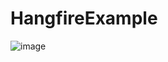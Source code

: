 # HangfireExample
![image](https://user-images.githubusercontent.com/59420545/226135274-54224840-aee5-41d0-98db-90d205bb49ef.png)
